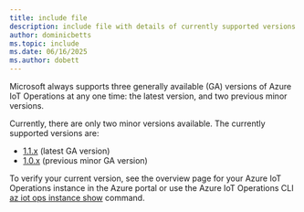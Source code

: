 ```yaml
---
title: include file
description: include file with details of currently supported versions
author: dominicbetts
ms.topic: include
ms.date: 06/16/2025
ms.author: dobett
---
```


Microsoft always supports three generally available (GA) versions of Azure IoT Operations at any one time: the latest version, and two previous minor versions.

Currently, there are only two minor versions available. The currently supported versions are:

- [1.1.x](https://github.com/Azure/azure-iot-operations/releases/tag/v1.1.19) (latest GA version)
- [1.0.x](https://github.com/Azure/azure-iot-operations/releases/tag/v1.0.9) (previous minor GA version)

To verify your current version, see the overview page for your Azure IoT Operations instance in the Azure portal or use the Azure IoT Operations CLI [az iot ops instance show](/cli/azure/iot/ops#az-iot-ops-show) command.
